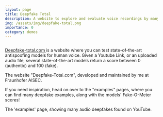 ```yaml
---
layout: page
title: Deepfake Total
description: A website to explore and evaluate voice recordings by many state-of-the-art deepfake detection models
img: /assets/img/deepfake-total.png
importance: 0
category: demos
---
```


<div id="image-cover-modal" class="image-cover-modal">
  <img id="image-cover-image" class="image-cover-modal-content">
  <div id="image-cover-caption"></div>
</div>

<a href="https://deepfake-total.com">Deepfake-total.com </a> is a website where you can test state-of-the-art antispoofing models for human voice.
Given a Youtube Link, or an uploaded audio file, several state-of-the-art models return a score between 0 (authentic) and 100 (fake).

<div class="row">
    <div class="col-sm mt-3 mt-md-0">
        <a href="https://deepfake-total.com">
            <img class="img-fluid rounded z-depth-1" src="{{ '/assets/img/deepfake-total.png' | relative_url }}" alt="" title="example image"/>
        </a>
    </div>
</div>
<div class="caption">
    The website "Deepfake-Total.com", developed and maintained by me at Fraunhofer AISEC.
</div>

If you need inspiration, head on over to the "examples" pages, where you can find many deepfake examples, along with the models' Fake-O-Meter scores!

<div class="row">
    <div class="col-sm mt-3 mt-md-0">
        <a href="https://deepfake-total.com/examples">
            <img class="img-fluid rounded z-depth-1" src="{{ '/assets/img/deepfake-total-examples.png' | relative_url }}" alt="" title="example image"/>
        </a>
    </div>
</div>
<div class="caption">
    The 'examples' page, showing many audio deepfakes found on YouTube.
</div>
